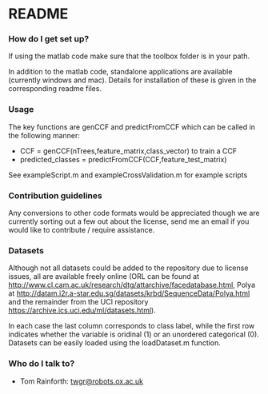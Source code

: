 # README #

### How do I get set up? ###

If using the matlab code make sure that the toolbox folder is in your path.  

In addition to the matlab code, standalone applications are available (currently windows and mac).  Details for installation of these is given in the corresponding readme files.

### Usage ###

The key functions are genCCF and predictFromCCF which can be called in the following manner:

* CCF = genCCF(nTrees,feature_matrix,class_vector) to train a CCF 
* predicted_classes = predictFromCCF(CCF,feature_test_matrix)

See exampleScript.m and exampleCrossValidation.m for example scripts

### Contribution guidelines ###

Any conversions to other code formats would be appreciated though we are currently sorting out a few out about the license, send me an email if you would like to contribute / require assistance.

### Datasets ###

Although not all datasets could be added to the repository due to license issues, all are available freely online (ORL can be found at http://www.cl.cam.ac.uk/research/dtg/attarchive/facedatabase.html, Polya at http://datam.i2r.a-star.edu.sg/datasets/krbd/SequenceData/Polya.html and the remainder from the UCI repository https://archive.ics.uci.edu/ml/datasets.html).  

In each case the last column corresponds to class label, while the first row indicates whether the variable is oridinal (1) or an unordered categorical (0).  Datasets can be easily loaded using the loadDataset.m function.
 
### Who do I talk to? ###

* Tom Rainforth: twgr@robots.ox.ac.uk